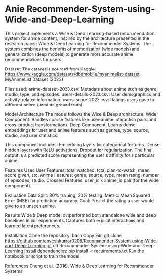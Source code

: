 # Anie Recommender-System-using-Wide-and-Deep-Learning

This project implements a Wide & Deep Learning-based recommendation system for anime content, inspired by the architecture presented in the research paper: Wide & Deep Learning for Recommender Systems. The system combines the benefits of memorization (wide models) and generalization (deep models) to generate more accurate anime recommendations for users.

Dataset
The dataset is sourced from Kaggle: https://www.kaggle.com/datasets/dbdmobile/myanimelist-dataset 
MyAnimeList Dataset (2023)

Files used:
anime-dataset-2023.csv: Metadata about anime such as genre, studio, type, and episodes.
users-details-2023.csv: User demographics and activity-related information.
users-score-2023.csv: Ratings users gave to different anime (used as ground truth).

Model Architecture
The model follows the Wide & Deep architecture:
Wide Component: Handles sparse features like user-anime interaction pairs and cross-product transformations.
Deep Component: Learns dense embeddings for user and anime features such as genres, type, source, studio, and user statistics. 

This component includes:
Embedding layers for categorical features.
Dense hidden layers with ReLU activations.
Dropout for regularization.
The final output is a predicted score representing the user's affinity for a particular anime.

Features Used
User Features: total watched, total plan-to-watch, mean score given, etc.
Anime Features: genre, source, type, mean rating, number of episodes, studio.
Crossed Features: user_id x anime_id pair (for the wide component).

Evaluation
Data Split: 80% training, 20% testing.
Metric: Mean Squared Error (MSE) for prediction accuracy.
Goal: Predict the rating a user would give to an unseen anime.


Results
Wide & Deep model outperformed both standalone wide and deep baselines in our experiments.
Captures both explicit interactions and learned latent preferences.

Installation
Clone the repository:
bash
Copy
Edit
git clone https://github.com/anveshkumar0206/Recommender-System-using-Wide-and-Deep-Learning.git
cd Recommender-System-using-Wide-and-Deep-Learning
Install dependencies:
pip install -r requirements.txt
Run the notebook or script to train the model.

References
Cheng et al. (2016). Wide & Deep Learning for Recommender Systems
